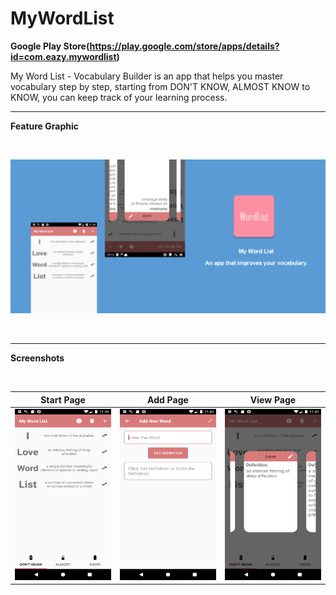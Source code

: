# MyWordList


**Google Play Store(https://play.google.com/store/apps/details?id=com.eazy.mywordlist)**

My Word List - Vocabulary Builder is an app that helps you master vocabulary step by step, starting from DON'T KNOW, ALMOST KNOW to KNOW, you can keep track of your learning process.

---
**Feature Graphic**

 <br/> 
 
![](images/FeatureGraphic.png)

 <br/> 
 
 ---
**Screenshots**

 <br/> 
 
  Start Page             |  Add Page        |   View Page
:-------------------------:|:-------------------------:|:-------------------------:
![](images/Start.png) | ![](images/Add.png) | ![](images/View.png)
